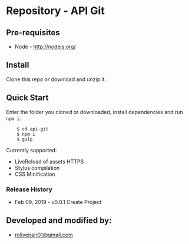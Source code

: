 # Repository - API Git

## Pre-requisites

* Node - http://nodejs.org/

## Install

Clone this repo or download and unzip it.

## Quick Start

Enter the folder you cloned or downloaded, install dependencies and run `npm i`:

```shell
    $ cd api-git
    $ npm i
    $ gulp
```
Currently supported:

- LiveReload of assets HTTPS
- Stylus compilation
- CSS Minification

### Release History

- Feb 09, 2019 - v0.0.1 Create Project

## Developed and modified by:

- roliveirajr01@gmail.com
